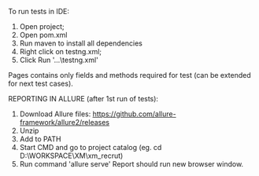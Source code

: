 To run tests in IDE:
1. Open project;
2. Open pom.xml
3. Run maven to install all dependencies
2. Right click on testng.xml;
3. Click Run '...\testng.xml'

Pages contains only fields and methods required for test (can be extended for next test cases).

REPORTING IN ALLURE (after 1st run of tests):
1. Download Allure files: https://github.com/allure-framework/allure2/releases
2. Unzip
3. Add to PATH
4. Start CMD and go to project catalog (eg. cd D:\WORKSPACE\XM\xm_recrut)
5. Run command 'allure serve'
Report should run new browser window.